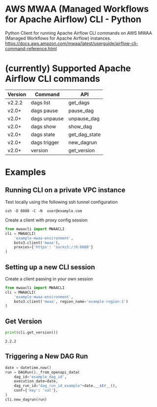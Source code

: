 # AWS MWAA (Managed Workflows for Apache Airflow) CLI - Python
Python Client for running Apache Airflow CLI commands on AWS MWAA (Managed Workflows for Apache Airflow) instances.  
https://docs.aws.amazon.com/mwaa/latest/userguide/airflow-cli-command-reference.html

# (currently) Supported Apache Airflow CLI commands
| Version | Command                  | API         | 
|---------|--------------------------|-------------|
| v2.2.2  | dags list                | get_dags    |
| v2.0+   | dags pause               | pause_dag   |
| v2.0+   | dags unpause             | unpause_dag |
| v2.0+   | dags show                | show_dag    |
| v2.0+   | dags state               | get_dag_state|
| v2.0+   | dags trigger             | new_dagrun  |
| v2.0+   | version                  | get_version |


# Examples
## Running CLI on a private VPC instance
Test locally using the following ssh tunnel configuration  
```shell
ssh -D 8080 -C -N  user@example.com
```
Create a client with proxy config session  
```python
from mwaacli import MWAACLI
cli = MWAACLI(
    'example-mwaa-environment',
    boto3.client('mwaa'),
    proxies={'https': 'socks5://0:8080'}
)
```

## Setting up a new CLI session
Create a client passing in your own session  
```python
from mwaacli import MWAACLI
cli = MWAACLI(
    'example-mwaa-environment',
    boto3.client('mwaa', region_name='example-region-1')
)
```

## Get Version
```python
print(cli.get_version())
```
```
2.2.2
```

## Triggering a New DAG Run
```python
date = datetime.now()
run = DAGRun()._from_openapi_data(
    dag_id='example_dag_id',
    execution_date=date,
    dag_run_id="dag_run_id_example"+date.__str__(),
    conf={'key': 'val'},
)
cli.new_dagrun(run)
```
